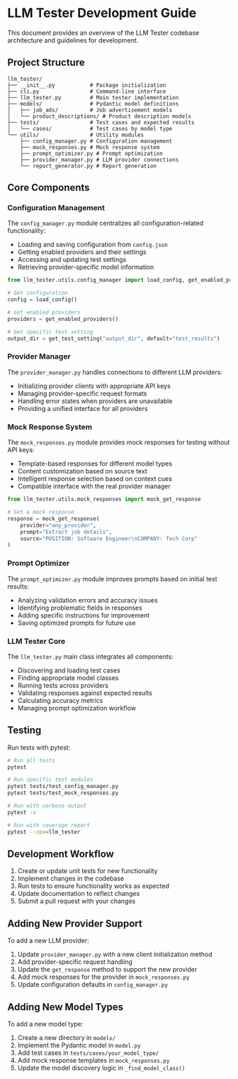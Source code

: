 # LLM Tester Development Guide

This document provides an overview of the LLM Tester codebase architecture and guidelines for development.

## Project Structure

```
llm_tester/
├── __init__.py           # Package initialization
├── cli.py                # Command-line interface
├── llm_tester.py         # Main tester implementation
├── models/               # Pydantic model definitions
│   ├── job_ads/          # Job advertisement models
│   └── product_descriptions/ # Product description models
├── tests/                # Test cases and expected results
│   └── cases/            # Test cases by model type
└── utils/                # Utility modules
    ├── config_manager.py # Configuration management
    ├── mock_responses.py # Mock response system
    ├── prompt_optimizer.py # Prompt optimization
    ├── provider_manager.py # LLM provider connections
    └── report_generator.py # Report generation
```

## Core Components

### Configuration Management

The `config_manager.py` module centralizes all configuration-related functionality:

- Loading and saving configuration from `config.json`
- Getting enabled providers and their settings
- Accessing and updating test settings
- Retrieving provider-specific model information

```python
from llm_tester.utils.config_manager import load_config, get_enabled_providers, get_test_setting

# Get configuration
config = load_config()

# Get enabled providers
providers = get_enabled_providers()

# Get specific test setting
output_dir = get_test_setting("output_dir", default="test_results")
```

### Provider Manager

The `provider_manager.py` handles connections to different LLM providers:

- Initializing provider clients with appropriate API keys
- Managing provider-specific request formats
- Handling error states when providers are unavailable
- Providing a unified interface for all providers

### Mock Response System

The `mock_responses.py` module provides mock responses for testing without API keys:

- Template-based responses for different model types
- Content customization based on source text
- Intelligent response selection based on context cues
- Compatible interface with the real provider manager

```python
from llm_tester.utils.mock_responses import mock_get_response

# Get a mock response
response = mock_get_response(
    provider="any_provider",
    prompt="Extract job details",
    source="POSITION: Software Engineer\nCOMPANY: Tech Corp"
)
```

### Prompt Optimizer

The `prompt_optimizer.py` module improves prompts based on initial test results:

- Analyzing validation errors and accuracy issues
- Identifying problematic fields in responses
- Adding specific instructions for improvement
- Saving optimized prompts for future use

### LLM Tester Core

The `llm_tester.py` main class integrates all components:

- Discovering and loading test cases
- Finding appropriate model classes
- Running tests across providers
- Validating responses against expected results
- Calculating accuracy metrics
- Managing prompt optimization workflow

## Testing

Run tests with pytest:

```bash
# Run all tests
pytest

# Run specific test modules
pytest tests/test_config_manager.py
pytest tests/test_mock_responses.py

# Run with verbose output
pytest -v

# Run with coverage report
pytest --cov=llm_tester
```

## Development Workflow

1. Create or update unit tests for new functionality
2. Implement changes in the codebase
3. Run tests to ensure functionality works as expected
4. Update documentation to reflect changes
5. Submit a pull request with your changes

## Adding New Provider Support

To add a new LLM provider:

1. Update `provider_manager.py` with a new client initialization method
2. Add provider-specific request handling 
3. Update the `get_response` method to support the new provider
4. Add mock responses for the provider in `mock_responses.py`
5. Update configuration defaults in `config_manager.py`

## Adding New Model Types

To add a new model type:

1. Create a new directory in `models/`
2. Implement the Pydantic model in `model.py`
3. Add test cases in `tests/cases/your_model_type/`
4. Add mock response templates in `mock_responses.py`
5. Update the model discovery logic in `_find_model_class()`